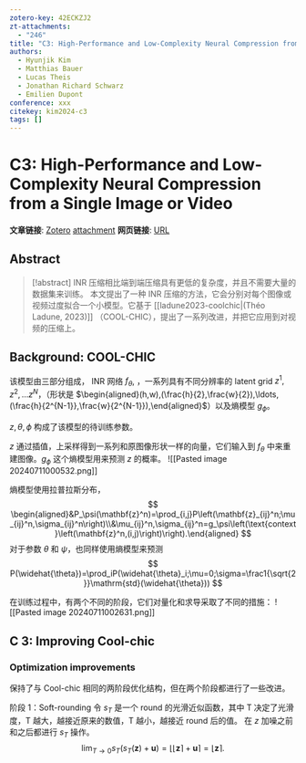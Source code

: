 ```yaml
---
zotero-key: 42ECKZJ2
zt-attachments:
  - "246"
title: "C3: High-Performance and Low-Complexity Neural Compression from a Single Image or Video"
authors:
  - Hyunjik Kim
  - Matthias Bauer
  - Lucas Theis
  - Jonathan Richard Schwarz
  - Emilien Dupont
conference: xxx
citekey: kim2024-c3
tags: []
---
```

# C3: High-Performance and Low-Complexity Neural Compression from a Single Image or Video

**文章链接**: [Zotero](zotero://select/library/items/42ECKZJ2) [attachment](<file:///home/ilot/Zotero/storage/UFT9DNPM/Kim%20%E7%AD%89%20-%202024%20-%20C3%20High-Performance%20and%20Low-Complexity%20Neural%20Com.pdf>)
**网页链接**: [URL](https://openaccess.thecvf.com/content/CVPR2024/html/Kim_C3_High-Performance_and_Low-Complexity_Neural_Compression_from_a_Single_Image_CVPR_2024_paper.html)
## Abstract

>[!abstract]
>INR 压缩相比端到端压缩具有更低的复杂度，并且不需要大量的数据集来训练。
>本文提出了一种 INR 压缩的方法，它会分别对每个图像或视频过度拟合一个小模型。它基于 [[ladune2023-coolchic|(Théo Ladune, 2023)]] （COOL-CHIC），提出了一系列改进，并把它应用到对视频的压缩上。


## Background: COOL-CHIC
该模型由三部分组成，
INR 网络 $f_{\theta}$, ，一系列具有不同分辨率的 latent grid $z^1,z^2,...z^N$，（形状是 $\begin{aligned}(h,w),(\frac{h}{2},\frac{w}{2}),\ldots,(\frac{h}{2^{N-1}},\frac{w}{2^{N-1}}),\end{aligned}$）以及熵模型 $g_{\phi}$。

$z,\theta, \phi$ 构成了该模型的待训练参数。

$z$ 通过插值，上采样得到一系列和原图像形状一样的向量，它们输入到 $f_{\theta}$ 中来重建图像。$g_{\phi}$
这个熵模型用来预测 $z$ 的概率。
![[Pasted image 20240711000532.png]]

熵模型使用拉普拉斯分布，
$$
\begin{aligned}&P_\psi(\mathbf{z}^n)=\prod_{i,j}P\left(\mathbf{z}_{ij}^n;\mu_{ij}^n,\sigma_{ij}^n\right)\\&\mu_{ij}^n,\sigma_{ij}^n=g_\psi\left(\text{context}\left(\mathbf{z}^n,(i,j)\right)\right).\end{aligned}
$$
对于参数 $\theta$ 和 $\psi$，也同样使用熵模型来预测
$$
P(\widehat{\theta})=\prod_iP(\widehat{\theta}_i;\mu=0;\sigma=\frac1{\sqrt{2}}\mathrm{std}(\widehat{\theta}))
$$

在训练过程中，有两个不同的阶段，它们对量化和求导采取了不同的措施：
![[Pasted image 20240711002631.png]]
## C 3: Improving Cool-chic
### Optimization improvements

保持了与 Cool-chic 相同的两阶段优化结构，但在两个阶段都进行了一些改进。

阶段 1：Soft-rounding
令 $s_T$ 是一个 round 的光滑近似函数，其中 T 决定了光滑度，T 越大，越接近原来的数值，T 越小，越接近 round 后的值。
在 $z$ 加噪之前和之后都进行 $s_T$ 操作。
$$
\lim_{T\to0}s_{T}(s_{T}(\mathbf{z})+\mathbf{u})=\lfloor\lfloor\mathbf{z}\rceil+\mathbf{u}\rceil=\lfloor\mathbf{z}\rceil.
$$
